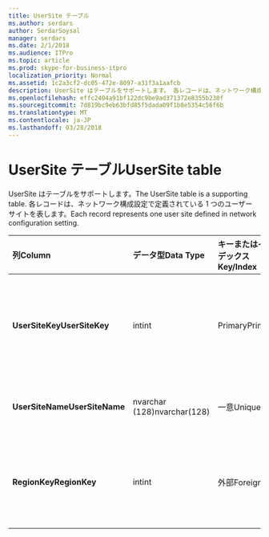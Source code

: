 ```yaml
---
title: UserSite テーブル
ms.author: serdars
author: SerdarSoysal
manager: serdars
ms.date: 2/1/2018
ms.audience: ITPro
ms.topic: article
ms.prod: skype-for-business-itpro
localization_priority: Normal
ms.assetid: 1c2a3cf2-dc05-472e-8097-a31f3a1aafcb
description: UserSite はテーブルをサポートします。 各レコードは、ネットワーク構成設定で定義されている 1 つのユーザー サイトを表します。
ms.openlocfilehash: effc2404a91bf122dc9be9ad371372e8355b230f
ms.sourcegitcommit: 7d819bc9eb63bfd85f5dada09f1b8e5354c56f6b
ms.translationtype: MT
ms.contentlocale: ja-JP
ms.lasthandoff: 03/28/2018
---
```

# <a name="usersite-table"></a><span data-ttu-id="63f79-104">UserSite テーブル</span><span class="sxs-lookup"><span data-stu-id="63f79-104">UserSite table</span></span>
 
<span data-ttu-id="63f79-105">UserSite はテーブルをサポートします。</span><span class="sxs-lookup"><span data-stu-id="63f79-105">The UserSite table is a supporting table.</span></span> <span data-ttu-id="63f79-106">各レコードは、ネットワーク構成設定で定義されている 1 つのユーザー サイトを表します。</span><span class="sxs-lookup"><span data-stu-id="63f79-106">Each record represents one user site defined in network configuration setting.</span></span>
  
|<span data-ttu-id="63f79-107">**列**</span><span class="sxs-lookup"><span data-stu-id="63f79-107">**Column**</span></span>|<span data-ttu-id="63f79-108">**データ型**</span><span class="sxs-lookup"><span data-stu-id="63f79-108">**Data Type**</span></span>|<span data-ttu-id="63f79-109">**キーまたはインデックス**</span><span class="sxs-lookup"><span data-stu-id="63f79-109">**Key/Index**</span></span>|<span data-ttu-id="63f79-110">**詳細**</span><span class="sxs-lookup"><span data-stu-id="63f79-110">**Details**</span></span>|
|:-----|:-----|:-----|:-----|
|<span data-ttu-id="63f79-111">**UserSiteKey**</span><span class="sxs-lookup"><span data-stu-id="63f79-111">**UserSiteKey**</span></span> <br/> |<span data-ttu-id="63f79-112">int</span><span class="sxs-lookup"><span data-stu-id="63f79-112">int</span></span>  <br/> |<span data-ttu-id="63f79-113">Primary</span><span class="sxs-lookup"><span data-stu-id="63f79-113">Primary</span></span>  <br/> |<span data-ttu-id="63f79-114">ユーザーのサイトを識別する一意の番号です。</span><span class="sxs-lookup"><span data-stu-id="63f79-114">Unique number identifying the user site.</span></span>  <br/> |
|<span data-ttu-id="63f79-115">**UserSiteName**</span><span class="sxs-lookup"><span data-stu-id="63f79-115">**UserSiteName**</span></span> <br/> |<span data-ttu-id="63f79-116">nvarchar (128)</span><span class="sxs-lookup"><span data-stu-id="63f79-116">nvarchar(128)</span></span>  <br/> |<span data-ttu-id="63f79-117">一意</span><span class="sxs-lookup"><span data-stu-id="63f79-117">Unique</span></span>  <br/> |<span data-ttu-id="63f79-118">ユーザー サイトの名前です。</span><span class="sxs-lookup"><span data-stu-id="63f79-118">User site's name.</span></span>  <br/> |
|<span data-ttu-id="63f79-119">**RegionKey**</span><span class="sxs-lookup"><span data-stu-id="63f79-119">**RegionKey**</span></span> <br/> |<span data-ttu-id="63f79-120">int</span><span class="sxs-lookup"><span data-stu-id="63f79-120">int</span></span>  <br/> |<span data-ttu-id="63f79-121">外部</span><span class="sxs-lookup"><span data-stu-id="63f79-121">Foreign</span></span>  <br/> |<span data-ttu-id="63f79-122">[地域テーブル](region.md)から参照されています。</span><span class="sxs-lookup"><span data-stu-id="63f79-122">Referenced from [Region table](region.md).</span></span>  <br/> |
   

